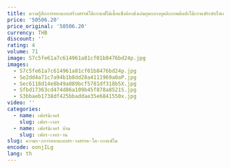 ```yaml
---
title: ความรู้สึกการออกแบบสร้างสรรค์โต๊ะกาแฟไม้เนื้อแข็งห้องนั่งเล่นยุคกลางบุคลิกภาพศิลปะโต๊ะกาแฟระดับไฮเอนด์
price: '50506.20'
price_original: '50506.20'
currency: THB
discount: ''
rating: 4
volume: 71
image: S7c5fe61a7c614961a81cf01b8476bd24p.jpg
images:
  - S7c5fe61a7c614961a81cf01b8476bd24p.jpg
  - Se2dd4a71c7a94b1b8dd28a4111969a0aP.jpg
  - Sec6118d14e8b49a089bcf5781df318b5X.jpg
  - Sfbd17363cd474d86a109b45f878a8521S.jpg
  - S3bbaeb1738df425bbaddae35e6841550x.jpg
video: ''
categories:
  - name: เฟอร์นิเจอร์
    slug: เฟอร-เจอร
  - name: เฟอร์นิเจอร์ บ้าน
    slug: เฟอร-เจอร-าน
slug: ความร-กการออกแบบสร-างสรรค-โต-ะกาแฟไม
encode: oonjILg
lang: th
---
```

  